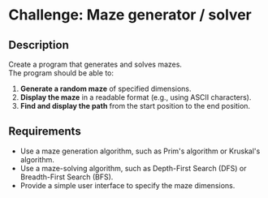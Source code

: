 # Challenge: Maze generator / solver

## Description

Create a program that generates and solves mazes.  
The program should be able to:

1. **Generate a random maze** of specified dimensions.
2. **Display the maze** in a readable format (e.g., using ASCII characters).
3. **Find and display the path** from the start position to the end position.

## Requirements

- Use a maze generation algorithm, such as Prim's algorithm or Kruskal's algorithm.
- Use a maze-solving algorithm, such as Depth-First Search (DFS) or Breadth-First Search (BFS).
- Provide a simple user interface to specify the maze dimensions.